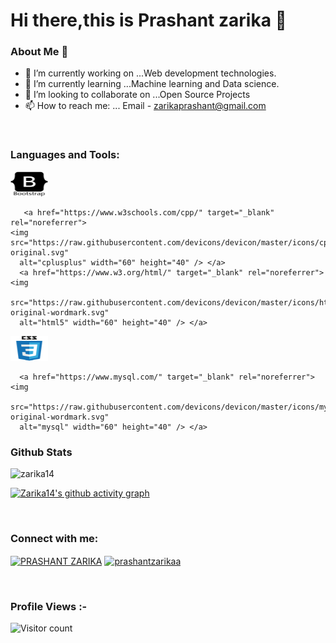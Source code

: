 # Hi there,this is Prashant zarika 👋

<h3> About Me 💬</h3>


- 🔭 I’m currently working on ...Web development technologies.
- 🌱 I’m currently learning ...Machine learning and Data science.
- 👯 I’m looking to collaborate on ...Open Source Projects
- 📫 How to reach me: ...  Email - zarikaprashant@gmail.com
<br>

<h3 align="left">Languages and Tools:</h3>
<a href="https://getbootstrap.com" target="_blank" rel="noreferrer">
    <img src="https://raw.githubusercontent.com/devicons/devicon/master/icons/bootstrap/bootstrap-plain-wordmark.svg"
      alt="bootstrap" width="60" height="40" /> </a>
    
       <a href="https://www.w3schools.com/cpp/" target="_blank" rel="noreferrer">
    <img src="https://raw.githubusercontent.com/devicons/devicon/master/icons/cplusplus/cplusplus-original.svg"
      alt="cplusplus" width="60" height="40" /> </a> 
      <a href="https://www.w3.org/html/" target="_blank" rel="noreferrer"> <img
      src="https://raw.githubusercontent.com/devicons/devicon/master/icons/html5/html5-original-wordmark.svg"
      alt="html5" width="60" height="40" /> </a>
 <a href="https://www.w3schools.com/css/" target="_blank"
    rel="noreferrer"> <img
      src="https://raw.githubusercontent.com/devicons/devicon/master/icons/css3/css3-original-wordmark.svg" alt="css3"
      width="60" height="40" /> </a>
   
      
      <a href="https://www.mysql.com/" target="_blank" rel="noreferrer"> <img
      src="https://raw.githubusercontent.com/devicons/devicon/master/icons/mysql/mysql-original-wordmark.svg"
      alt="mysql" width="60" height="40" /> </a>




    
        

<h3> Github Stats</h3>
<img src="https://github-readme-stats.vercel.app/api?username=Zarika14&show_icons=true&theme=cobalt" alt="zarika14" /><br>


[![Zarika14's github activity graph](https://activity-graph.herokuapp.com/graph?username=Zarika14&theme=rouge)](https://github.com/Zarika14/github-readme-activity-graph)


<br>

<h3> <b>Connect with me:</b></h3>
<p>
  <a href="https://www.linkedin.com/in/prashant-zarika-2b2622221/" target="blank"><img align="center"
      src="https://raw.githubusercontent.com/rahuldkjain/github-profile-readme-generator/master/src/images/icons/Social/linked-in-alt.svg"
      alt="PRASHANT ZARIKA" height="30" width="60" /></a>
  <a href="https://instagram.com/prashantzarikaa" target="blank"><img align="center"
      src="https://raw.githubusercontent.com/rahuldkjain/github-profile-readme-generator/master/src/images/icons/Social/instagram.svg"
      alt="prashantzarikaa" height="30" width="60" /></a>
 
</p>

<br>

<p align="right"> <h3>Profile Views :-</h3> <img src="https://komarev.com/ghpvc/?username=seerat16&label=Profile%20views&color=0e75b6&style=flat"
    alt="Visitor count" /> 
  </p>
